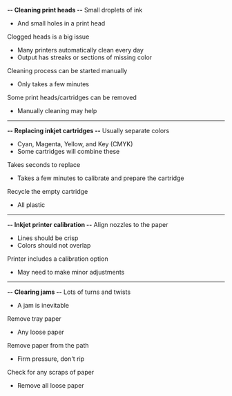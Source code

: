 **-- Cleaning print heads --**
Small droplets of ink
- And small holes in a print head

Clogged heads is a big issue
- Many printers automatically clean every day
- Output has streaks or sections of missing color

Cleaning process can be started manually
- Only takes a few minutes

Some print heads/cartridges can be removed
- Manually cleaning may help
---
**-- Replacing inkjet cartridges --**
Usually separate colors
- Cyan, Magenta, Yellow, and Key (CMYK)
- Some cartridges will combine these

Takes seconds to replace
- Takes a few minutes to calibrate and prepare the cartridge

Recycle the empty cartridge
- All plastic
---
**-- Inkjet printer calibration --**
Align nozzles to the paper
- Lines should be crisp
- Colors should not overlap

Printer includes a calibration option
- May need to make minor adjustments
---
**-- Clearing jams --**
Lots of turns and twists
- A jam is inevitable

Remove tray paper
- Any loose paper

Remove paper from the path
- Firm pressure, don't rip

Check for any scraps of paper
- Remove all loose paper
